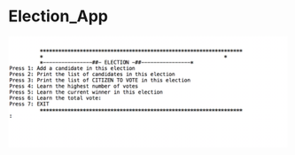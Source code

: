 # Election_App
![alt text](https://github.com/mervesrn/Election_App/blob/main/image%202021-07-08%2023.10.14.png)
